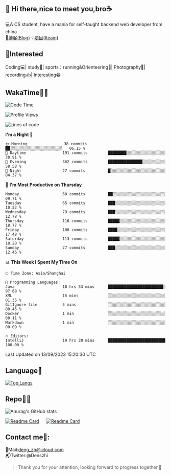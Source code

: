 👋 Hi there,nice to meet you,bro☕
---
💻A CS student, have a mania for self-taught backend web developer from china   
📌[博客(Blog)](https://github.com/HealUP/MyBlog)
💡[项目(Iteam)](https://healup.github.io/)

 <!-- waka-box start -->
 <!-- waka-box end -->
 
🧲**Interested**
--
Coding💻| study📖| sports：running&Orienteering🏃‍| Photography📸| recording✍️| Interesting😁

WakaTime👨‍💻
---
<!--START_SECTION:waka-->
![Code Time](http://img.shields.io/badge/Code%20Time-504%20hrs%2020%20mins-blue)

![Profile Views](http://img.shields.io/badge/Profile%20Views-2-blue)

![Lines of code](https://img.shields.io/badge/From%20Hello%20World%20I%27ve%20Written-168.8%20thousand%20lines%20of%20code-blue)

**I'm a Night 🦉** 

```text
🌞 Morning                38 commits          ██░░░░░░░░░░░░░░░░░░░░░░░   06.15 % 
🌆 Daytime                191 commits         ████████░░░░░░░░░░░░░░░░░   30.91 % 
🌃 Evening                362 commits         ███████████████░░░░░░░░░░   58.58 % 
🌙 Night                  27 commits          █░░░░░░░░░░░░░░░░░░░░░░░░   04.37 % 
```
📅 **I'm Most Productive on Thursday** 

```text
Monday                   60 commits          ██░░░░░░░░░░░░░░░░░░░░░░░   09.71 % 
Tuesday                  65 commits          ███░░░░░░░░░░░░░░░░░░░░░░   10.52 % 
Wednesday                79 commits          ███░░░░░░░░░░░░░░░░░░░░░░   12.78 % 
Thursday                 116 commits         █████░░░░░░░░░░░░░░░░░░░░   18.77 % 
Friday                   108 commits         ████░░░░░░░░░░░░░░░░░░░░░   17.48 % 
Saturday                 113 commits         █████░░░░░░░░░░░░░░░░░░░░   18.28 % 
Sunday                   77 commits          ███░░░░░░░░░░░░░░░░░░░░░░   12.46 % 
```


📊 **This Week I Spent My Time On** 

```text
🕑︎ Time Zone: Asia/Shanghai

💬 Programming Languages: 
Java                     18 hrs 53 mins      ████████████████████████░   97.68 % 
XML                      15 mins             ░░░░░░░░░░░░░░░░░░░░░░░░░   01.35 % 
GitIgnore file           5 mins              ░░░░░░░░░░░░░░░░░░░░░░░░░   00.45 % 
Docker                   1 min               ░░░░░░░░░░░░░░░░░░░░░░░░░   00.11 % 
Markdown                 1 min               ░░░░░░░░░░░░░░░░░░░░░░░░░   00.09 % 

🔥 Editors: 
IntelliJ                 19 hrs 20 mins      █████████████████████████   100.00 % 
```


 Last Updated on 13/09/2023 15:20:30 UTC
<!--END_SECTION:waka-->

Language🚀
---
[![Top Langs](https://github-readme-stats.vercel.app/api/top-langs/?username=HealUP&layout=compact&hide_border=true)](https://github.com/HealUP)

Repo🧑‍💻
---
![Anurag's GitHub stats](https://github-readme-stats.vercel.app/api?username=HealUP&count_private=true&show_icons=true&theme=gruvbox&hide_border=true) 

[![Readme Card](https://github-readme-stats.vercel.app/api/pin/?username=HealUP&repo=InternetEy&theme=transparent)](https://github.com/HealUP/InternetEy) &emsp;
[![Readme Card](https://github-readme-stats.vercel.app/api/pin/?username=HealUP&repo=CampusExperience&theme=transparent)](https://github.com/HealUP/CampusExperience)


Contact me📱:
---
📮Mail:deng_zh@icloud.com  
📬Twitter:@Denszhi  

> Thank you for your attention, looking forward to progress together.🎉
